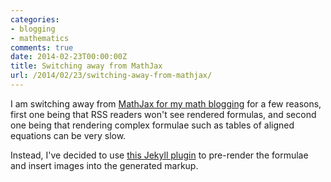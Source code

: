 ```yaml
---
categories:
- blogging
- mathematics
comments: true
date: 2014-02-23T00:00:00Z
title: Switching away from MathJax
url: /2014/02/23/switching-away-from-mathjax/
---
```


I am switching away from [MathJax for my math blogging](/blog/2012/07/18/mathjax-for-octopress/) for a few reasons, first one being that RSS readers won't see rendered formulas, and second one being that rendering complex formulae such as tables of aligned equations can be very slow.

Instead, I've decided to use [this Jekyll plugin](http://www.flx.cat/jekyll/2013/11/10/liquid-latex-jekyll-plugin.html) to pre-render the formulae and insert images into the generated markup.

